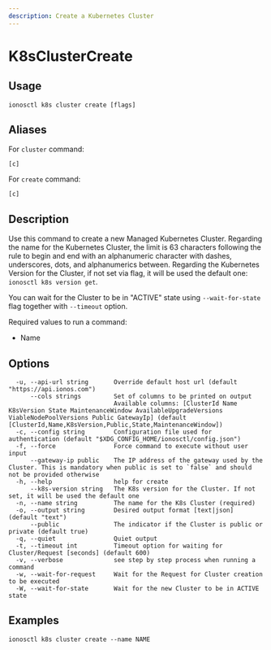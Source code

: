 ```yaml
---
description: Create a Kubernetes Cluster
---
```


# K8sClusterCreate

## Usage

```text
ionosctl k8s cluster create [flags]
```

## Aliases

For `cluster` command:

```text
[c]
```

For `create` command:

```text
[c]
```

## Description

Use this command to create a new Managed Kubernetes Cluster. Regarding the name for the Kubernetes Cluster, the limit is 63 characters following the rule to begin and end with an alphanumeric character with dashes, underscores, dots, and alphanumerics between. Regarding the Kubernetes Version for the Cluster, if not set via flag, it will be used the default one: `ionosctl k8s version get`.

You can wait for the Cluster to be in "ACTIVE" state using `--wait-for-state` flag together with `--timeout` option.

Required values to run a command:

* Name

## Options

```text
  -u, --api-url string       Override default host url (default "https://api.ionos.com")
      --cols strings         Set of columns to be printed on output 
                             Available columns: [ClusterId Name K8sVersion State MaintenanceWindow AvailableUpgradeVersions ViableNodePoolVersions Public GatewayIp] (default [ClusterId,Name,K8sVersion,Public,State,MaintenanceWindow])
  -c, --config string        Configuration file used for authentication (default "$XDG_CONFIG_HOME/ionosctl/config.json")
  -f, --force                Force command to execute without user input
      --gateway-ip public    The IP address of the gateway used by the Cluster. This is mandatory when public is set to `false` and should not be provided otherwise
  -h, --help                 help for create
      --k8s-version string   The K8s version for the Cluster. If not set, it will be used the default one
  -n, --name string          The name for the K8s Cluster (required)
  -o, --output string        Desired output format [text|json] (default "text")
      --public               The indicator if the Cluster is public or private (default true)
  -q, --quiet                Quiet output
  -t, --timeout int          Timeout option for waiting for Cluster/Request [seconds] (default 600)
  -v, --verbose              see step by step process when running a command
  -w, --wait-for-request     Wait for the Request for Cluster creation to be executed
  -W, --wait-for-state       Wait for the new Cluster to be in ACTIVE state
```

## Examples

```text
ionosctl k8s cluster create --name NAME
```

